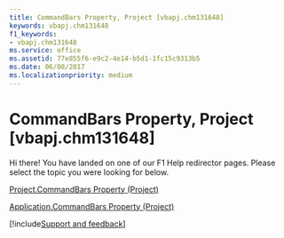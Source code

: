 ```yaml
---
title: CommandBars Property, Project [vbapj.chm131648]
keywords: vbapj.chm131648
f1_keywords:
- vbapj.chm131648
ms.service: office
ms.assetid: 77e855f6-e9c2-4e14-b5d1-1fc15c9313b5
ms.date: 06/08/2017
ms.localizationpriority: medium
---
```



# CommandBars Property, Project [vbapj.chm131648]

Hi there! You have landed on one of our F1 Help redirector pages. Please select the topic you were looking for below.

[Project.CommandBars Property (Project)](https://msdn.microsoft.com/library/8b987a76-0aa4-537b-871b-ad36338b2b4e%28Office.15%29.aspx)

[Application.CommandBars Property (Project)](https://msdn.microsoft.com/library/80f57057-9bb3-018b-0e45-fd1423368091%28Office.15%29.aspx)

[!include[Support and feedback](~/includes/feedback-boilerplate.md)]